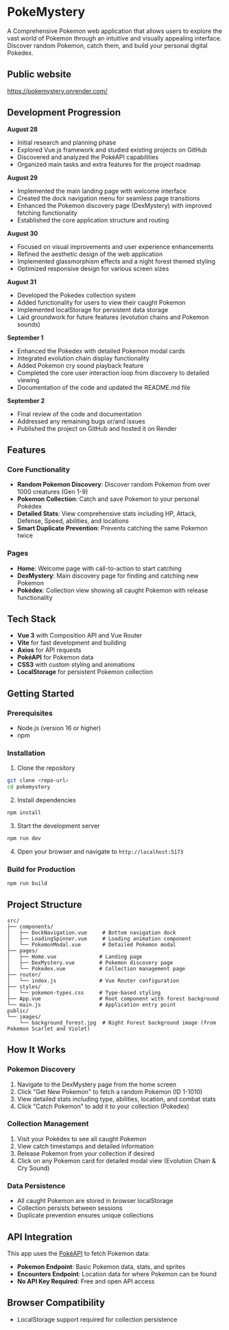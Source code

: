 # PokeMystery

A Comprehensive Pokemon web application that allows users to explore the vast world of Pokemon through an intuitive and visually appealing interface. Discover random Pokemon, catch them, and build your personal digital Pokedex.

## Public website

https://pokemystery.onrender.com/

## Development Progression

**August 28**
- Initial research and planning phase
- Explored Vue.js framework and studied existing projects on GitHub
- Discovered and analyzed the PokéAPI capabilities
- Organized main tasks and extra features for the project roadmap

**August 29**
- Implemented the main landing page with welcome interface
- Created the dock navigation menu for seamless page transitions
- Enhanced the Pokemon discovery page (DexMystery) with improved fetching functionality
- Established the core application structure and routing

**August 30**
- Focused on visual improvements and user experience enhancements
- Refined the aesthetic design of the web application
- Implemented glassmorphism effects and a night forest themed styling
- Optimized responsive design for various screen sizes

**August 31**
- Developed the Pokedex collection system
- Added functionality for users to view their caught Pokemon
- Implemented localStorage for persistent data storage
- Laid groundwork for future features (evolution chains and Pokemon sounds)

**September 1**
- Enhanced the Pokedex with detailed Pokemon modal cards
- Integrated evolution chain display functionality
- Added Pokemon cry sound playback feature
- Completed the core user interaction loop from discovery to detailed viewing
- Documentation of the code and updated the README.md file

**September 2**
- Final review of the code and documentation
- Addressed any remaining bugs or/and issues
- Published the project on GitHub and hosted it on Render

## Features

### Core Functionality
- **Random Pokemon Discovery**: Discover random Pokemon from over 1000 creatures (Gen 1-9)
- **Pokemon Collection**: Catch and save Pokemon to your personal Pokédex
- **Detailed Stats**: View comprehensive stats including HP, Attack, Defense, Speed, abilities, and locations
- **Smart Duplicate Prevention**: Prevents catching the same Pokemon twice

### Pages
- **Home**: Welcome page with call-to-action to start catching
- **DexMystery**: Main discovery page for finding and catching new Pokemon
- **Pokédex**: Collection view showing all caught Pokemon with release functionality

## Tech Stack

- **Vue 3** with Composition API and Vue Router
- **Vite** for fast development and building
- **Axios** for API requests
- **PokéAPI** for Pokemon data
- **CSS3** with custom styling and animations
- **LocalStorage** for persistent Pokemon collection

## Getting Started

### Prerequisites
- Node.js (version 16 or higher)
- npm

### Installation

1. Clone the repository
```bash
git clone <repo-url>
cd pokemystery
```

2. Install dependencies
```bash
npm install
```

3. Start the development server
```bash
npm run dev
```

4. Open your browser and navigate to `http://localhost:5173`

### Build for Production

```bash
npm run build
```

## Project Structure

```
src/
├── components/
│   ├── DockNavigation.vue     # Bottom navigation dock
│   ├── LoadingSpinner.vue     # Loading animation component
│   └── PokemonModal.vue       # Detailed Pokemon modal
├── pages/
│   ├── Home.vue              # Landing page
│   ├── DexMystery.vue        # Pokemon discovery page
│   └── Pokedex.vue           # Collection management page
├── router/
│   └── index.js              # Vue Router configuration
├── styles/
│   └── pokemon-types.css     # Type-based styling
├── App.vue                   # Root component with forest background
└── main.js                   # Application entry point
public/
└── images/
    └── background_forest.jpg  # Night Forest background image (from Pokemon Scarlet and Violet)
```

## How It Works

### Pokemon Discovery
1. Navigate to the DexMystery page from the home screen
2. Click "Get New Pokemon" to fetch a random Pokemon (ID 1-1010)
3. View detailed stats including type, abilities, location, and combat stats
4. Click "Catch Pokemon" to add it to your collection (Pokedex)

### Collection Management
1. Visit your Pokédex to see all caught Pokemon
2. View catch timestamps and detailed information
3. Release Pokemon from your collection if desired
4. Click on any Pokemon card for detailed modal view (Evolution Chain & Cry Sound)

### Data Persistence
- All caught Pokemon are stored in browser localStorage
- Collection persists between sessions
- Duplicate prevention ensures unique collections

## API Integration

This app uses the [PokéAPI](https://pokeapi.co/) to fetch Pokemon data:
- **Pokemon Endpoint**: Basic Pokemon data, stats, and sprites
- **Encounters Endpoint**: Location data for where Pokemon can be found
- **No API Key Required**: Free and open API access

## Browser Compatibility

- LocalStorage support required for collection persistence
